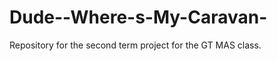Dude--Where-s-My-Caravan-
=========================

Repository for the second term project for the GT MAS class.
